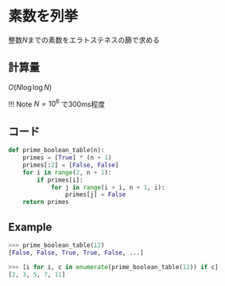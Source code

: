# 素数を列挙

整数$N$までの素数をエラトステネスの篩で求める

## 計算量

$O(N\log{\log{N}})$

!!! Note
    $N = 10^{6}$ で300ms程度

## コード

```py
def prime_boolean_table(n):
    primes = [True] * (n + 1)
    primes[:2] = [False, False]
    for i in range(2, n + 1):
        if primes[i]:
            for j in range(i + i, n + 1, i):
                primes[j] = False
    return primes
```

## Example

```py
>>> prime_boolean_table(12)
[False, False, True, True, False, ...]

>>> [i for i, c in enumerate(prime_boolean_table(12)) if c]
[2, 3, 5, 7, 11]
```
